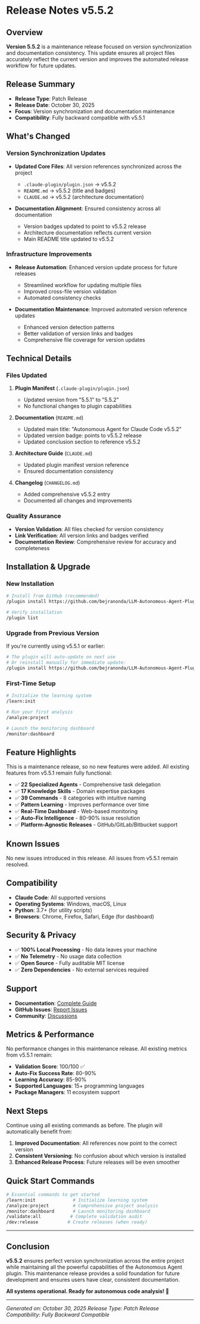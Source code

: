 # Release Notes v5.5.2

## Overview

**Version 5.5.2** is a maintenance release focused on version synchronization and documentation consistency. This update ensures all project files accurately reflect the current version and improves the automated release workflow for future updates.

## Release Summary

- **Release Type**: Patch Release
- **Release Date**: October 30, 2025
- **Focus**: Version synchronization and documentation maintenance
- **Compatibility**: Fully backward compatible with v5.5.1

## What's Changed

### Version Synchronization Updates

- **Updated Core Files**: All version references synchronized across the project
  - `.claude-plugin/plugin.json` → v5.5.2
  - `README.md` → v5.5.2 (title and badges)
  - `CLAUDE.md` → v5.5.2 (architecture documentation)

- **Documentation Alignment**: Ensured consistency across all documentation
  - Version badges updated to point to v5.5.2 release
  - Architecture documentation reflects current version
  - Main README title updated to v5.5.2

### Infrastructure Improvements

- **Release Automation**: Enhanced version update process for future releases
  - Streamlined workflow for updating multiple files
  - Improved cross-file version validation
  - Automated consistency checks

- **Documentation Maintenance**: Improved automated version reference updates
  - Enhanced version detection patterns
  - Better validation of version links and badges
  - Comprehensive file coverage for version updates

## Technical Details

### Files Updated

1. **Plugin Manifest** (`.claude-plugin/plugin.json`)
   - Updated version from "5.5.1" to "5.5.2"
   - No functional changes to plugin capabilities

2. **Documentation** (`README.md`)
   - Updated main title: "Autonomous Agent for Claude Code v5.5.2"
   - Updated version badge: points to v5.5.2 release
   - Updated conclusion section to reference v5.5.2

3. **Architecture Guide** (`CLAUDE.md`)
   - Updated plugin manifest version reference
   - Ensured documentation consistency

4. **Changelog** (`CHANGELOG.md`)
   - Added comprehensive v5.5.2 entry
   - Documented all changes and improvements

### Quality Assurance

- **Version Validation**: All files checked for version consistency
- **Link Verification**: All version links and badges verified
- **Documentation Review**: Comprehensive review for accuracy and completeness

## Installation & Upgrade

### New Installation

```bash
# Install from GitHub (recommended)
/plugin install https://github.com/bejranonda/LLM-Autonomous-Agent-Plugin-for-Claude

# Verify installation
/plugin list
```

### Upgrade from Previous Version

If you're currently using v5.5.1 or earlier:

```bash
# The plugin will auto-update on next use
# Or reinstall manually for immediate update:
/plugin install https://github.com/bejranonda/LLM-Autonomous-Agent-Plugin-for-Claude
```

### First-Time Setup

```bash
# Initialize the learning system
/learn:init

# Run your first analysis
/analyze:project

# Launch the monitoring dashboard
/monitor:dashboard
```

## Feature Highlights

This is a maintenance release, so no new features were added. All existing features from v5.5.1 remain fully functional:

- ✅ **22 Specialized Agents** - Comprehensive task delegation
- ✅ **17 Knowledge Skills** - Domain expertise packages
- ✅ **39 Commands** - 8 categories with intuitive naming
- ✅ **Pattern Learning** - Improves performance over time
- ✅ **Real-Time Dashboard** - Web-based monitoring
- ✅ **Auto-Fix Intelligence** - 80-90% issue resolution
- ✅ **Platform-Agnostic Releases** - GitHub/GitLab/Bitbucket support

## Known Issues

No new issues introduced in this release. All issues from v5.5.1 remain resolved.

## Compatibility

- **Claude Code**: All supported versions
- **Operating Systems**: Windows, macOS, Linux
- **Python**: 3.7+ (for utility scripts)
- **Browsers**: Chrome, Firefox, Safari, Edge (for dashboard)

## Security & Privacy

- ✅ **100% Local Processing** - No data leaves your machine
- ✅ **No Telemetry** - No usage data collection
- ✅ **Open Source** - Fully auditable MIT license
- ✅ **Zero Dependencies** - No external services required

## Support

- **Documentation**: [Complete Guide](README.md)
- **GitHub Issues**: [Report Issues](https://github.com/bejranonda/LLM-Autonomous-Agent-Plugin-for-Claude/issues)
- **Community**: [Discussions](https://github.com/bejranonda/LLM-Autonomous-Agent-Plugin-for-Claude/discussions)

## Metrics & Performance

No performance changes in this maintenance release. All existing metrics from v5.5.1 remain:

- **Validation Score**: 100/100 ✅
- **Auto-Fix Success Rate**: 80-90%
- **Learning Accuracy**: 85-90%
- **Supported Languages**: 15+ programming languages
- **Package Managers**: 11 ecosystem support

## Next Steps

Continue using all existing commands as before. The plugin will automatically benefit from:

1. **Improved Documentation**: All references now point to the correct version
2. **Consistent Versioning**: No confusion about which version is installed
3. **Enhanced Release Process**: Future releases will be even smoother

## Quick Start Commands

```bash
# Essential commands to get started
/learn:init              # Initialize learning system
/analyze:project         # Comprehensive project analysis
/monitor:dashboard       # Launch monitoring dashboard
/validate:all           # Complete validation audit
/dev:release           # Create releases (when ready)
```

---

## Conclusion

**v5.5.2** ensures perfect version synchronization across the entire project while maintaining all the powerful capabilities of the Autonomous Agent plugin. This maintenance release provides a solid foundation for future development and ensures users have clear, consistent documentation.

**All systems operational. Ready for autonomous code analysis! 🚀**

---

*Generated on: October 30, 2025*
*Release Type: Patch Release*
*Compatibility: Fully Backward Compatible*